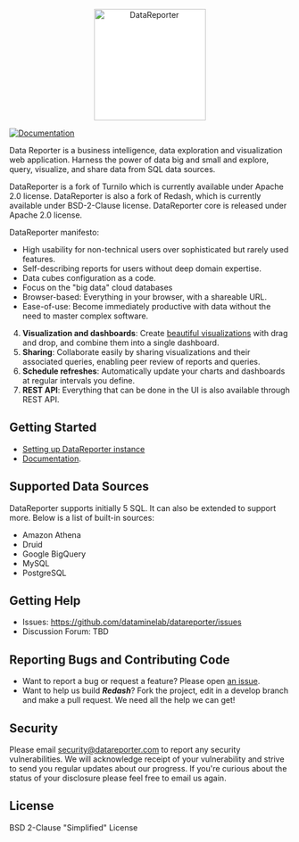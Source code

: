 <p align="center">
  <img title="DataReporter" style="background-color: white" src="https://github.com/dataminelab/website/raw/master/src/assets/images/logo.png" width="200px"/>
</p>

[![Documentation](https://img.shields.io/badge/docs-redash.io/help-brightgreen.svg)](https://redash.io/help/)

Data Reporter is a business intelligence, data exploration and visualization web application.
Harness the power of data big and small and explore, query, visualize, and share data from SQL data sources.

DataReporter is a fork of Turnilo which is currently available under Apache 2.0 license. DataReporter is also a fork of Redash, which is currently available under BSD-2-Clause license. DataReporter core is released under Apache 2.0 license.

DataReporter manifesto:

* High usability for non-technical users over sophisticated but rarely used features.
* Self-describing reports for users without deep domain expertise.
* Data cubes configuration as a code.
* Focus on the "big data" cloud databases
* Browser-based: Everything in your browser, with a shareable URL.
* Ease-of-use: Become immediately productive with data without the need to master complex software.
4. **Visualization and dashboards**: Create [beautiful visualizations](https://redash.io/help/user-guide/visualizations/visualization-types) with drag and drop, and combine them into a single dashboard.
5. **Sharing**: Collaborate easily by sharing visualizations and their associated queries, enabling peer review of reports and queries.
6. **Schedule refreshes**: Automatically update your charts and dashboards at regular intervals you define.
8. **REST API**: Everything that can be done in the UI is also available through REST API.

## Getting Started

* [Setting up DataReporter instance](SETUP.md)
* [Documentation](TBD).

## Supported Data Sources

DataReporter supports initially 5 SQL. It can also be extended to support more. Below is a list of built-in sources:

- Amazon Athena
- Druid
- Google BigQuery
- MySQL
- PostgreSQL

## Getting Help

* Issues: https://github.com/dataminelab/datareporter/issues
* Discussion Forum: TBD

## Reporting Bugs and Contributing Code

* Want to report a bug or request a feature? Please open [an issue](https://github.com/dataminelab/datareporter/issues/new).
* Want to help us build **_Redash_**? Fork the project, edit in a develop branch and make a pull request. We need all the help we can get!

## Security

Please email security@datareporter.com to report any security vulnerabilities. We will acknowledge receipt of your vulnerability and strive to send you regular updates about our progress. If you're curious about the status of your disclosure please feel free to email us again.

## License

BSD 2-Clause "Simplified" License
